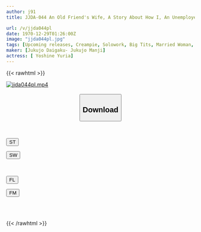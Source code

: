 ```yaml
---
author: j91
title: JJDA-044 An Old Friend's Wife, A Story About How I, An Unemployed And Corrupt Pachi-pro, Made My Husband Moan With His Big Cock While He Was Away Yuria Yoshine

url: /v/jjda044pl
date: 1970-12-29T01:26:00Z
image: "jjda044pl.jpg"
tags: [Upcoming releases, Creampie, Solowork, Big Tits, Married Woman, BBW, Cuckold	]
maker: [Jukujo Daigaku- Jukujo Manji]
actress: [ Yoshine Yuria]
---
```



{{< rawhtml >}}

<div class="video" data-videoid="pending_link.html">
    <a href="javascript:;">
        <img src="/v/jjda044pl/jjda044pl.jpg" width="WIDTH" height="HEIGHT" alt="jjda044pl.mp4" loading="lazy">
    </a>
</div>

<script type="text/javascript" src="https://j91.asia/asset/on-demand-pend.js"></script>

<br>
  <link rel="stylesheet" href="https://j91.asia/asset/bs5.css">
  
  <center>
  <button class="btn btn-primary" type="button" data-bs-toggle="collapse" data-bs-target=".multi-collapse" aria-expanded="false" aria-controls="multiCollapseExample1 multiCollapseExample2"><h2>Download</h2></button></center>
</p>
<div class="row">
  <div class="col">
    <div class="collapse multi-collapse" id="multiCollapseExample1">
      <div class="card card-body">
	      	      <br>
<div class="buttons">  
<p><a href="https://j91.asia/pending_link.html" target="_blank"><button class="btn-hover color-3"><i class="fa fa-download"></i> ST</button></a></p>
<p><a href="https://j91.asia/pending_link.html" target="_blank"><button class="btn-hover color-2"><i class="fa fa-download"></i> SW</button></a></p></div>
    </div>
  </div>
</div>
  <div class="col">
    <div class="collapse multi-collapse" id="multiCollapseExample2">
      <div class="card card-body">
	      <br>
<div class="buttons">
<p><a href="https://j91.asia/pending_link.html" target="_blank"><button class="btn-hover color-9"><i class="fa fa-download"></i> FL</button></a></p>
<p><a href="https://j91.asia/pending_link.html" target="_blank"><button class="btn-hover color-8"><i class="fa fa-download"></i> FM</button></a></p></div>
<br><br>
      </div>
    </div>
  </div>
</div>

{{< /rawhtml >}}